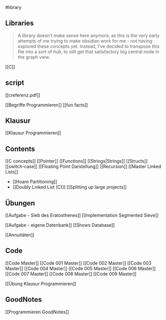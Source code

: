 #library

## Libraries
> A library doesn't make sense here anymore, as this is the very early attempts of me trying to make obsidian work for me - not having explored these concepts yet.
> Instead, I've decided to transpose this file into a sort of _hub_, to still get that satisfactory big central node in the graph view.


[[C]]

## script
[[creferenz.pdf]]

[[Begriffe Programmieren]]
[[fun facts]]

## Klausur
[[Klausur Programmieren]]

## Contents
[[C concepts]]
[[Pointer]]
[[Functions]]
[[Strings|Strings]]
[[Structs]]
[[switch-case]]
[[Floating Point Darstellung]]
[[Recursion]]
[[Master Linked Lists]]
- [[Hoare Partitioning]]
- [[Doubly Linked List (C)]]
[[Splitting up large projects]]

## Übungen
[[Aufgabe - Sieb des Eratosthenes]]
[[Implementation Segmented Sieve]]

[[Aufgabe - eigene Datenbank]]
[[Shows Database]]

[[Annuitäten]]

## Code
[[Code Master]]
[[Code 001 Master]]
[[Code 002 Master]]
[[Code 003 Master]]
[[Code 004 Master]]
[[Code 005 Master]]
[[Code 006 Master]]
[[Code 007 Master]]
[[Code 008 Master]]
[[Code 009 Master]]

[[Übung Klausur Programmieren]]

## GoodNotes
[[Programmieren GoodNotes]]


